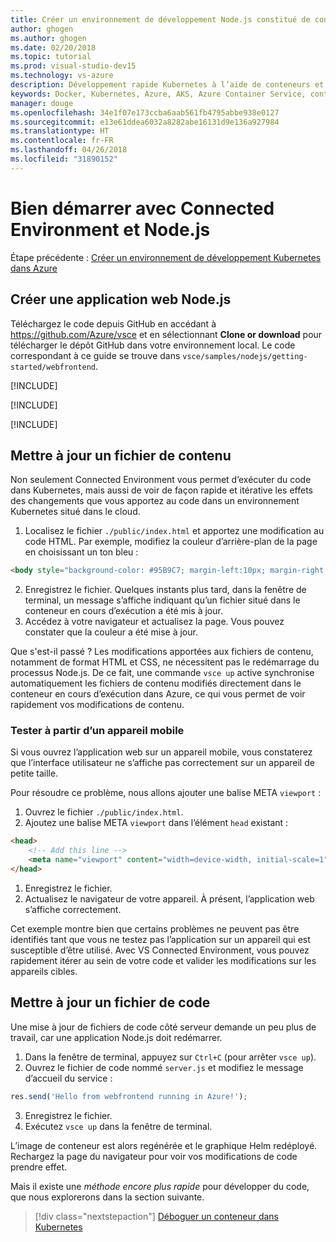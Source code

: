```yaml
---
title: Créer un environnement de développement Node.js constitué de conteneurs en utilisant Kubernetes dans le cloud - Étape 3 - Créer une application web ASP.NET | Microsoft Docs
author: ghogen
ms.author: ghogen
ms.date: 02/20/2018
ms.topic: tutorial
ms.prod: visual-studio-dev15
ms.technology: vs-azure
description: Développement rapide Kubernetes à l’aide de conteneurs et de microservices sur Azure
keywords: Docker, Kubernetes, Azure, AKS, Azure Container Service, conteneurs
manager: douge
ms.openlocfilehash: 34e1f07e173ccba6aab561fb4795abbe938e0127
ms.sourcegitcommit: e13e61ddea6032a8282abe16131d9e136a927984
ms.translationtype: HT
ms.contentlocale: fr-FR
ms.lasthandoff: 04/26/2018
ms.locfileid: "31890152"
---
```

# <a name="get-started-on-connected-environment-with-nodejs"></a>Bien démarrer avec Connected Environment et Node.js

Étape précédente : [Créer un environnement de développement Kubernetes dans Azure](get-started-nodejs-02.md)

## <a name="create-a-nodejs-web-app"></a>Créer une application web Node.js
Téléchargez le code depuis GitHub en accédant à https://github.com/Azure/vsce et en sélectionnant **Clone or download** pour télécharger le dépôt GitHub dans votre environnement local. Le code correspondant à ce guide se trouve dans `vsce/samples/nodejs/getting-started/webfrontend`.

[!INCLUDE[](includes/vsce-init.md)]

[!INCLUDE[](includes/ensure-env-created.md)]

[!INCLUDE[](includes/build-and-run-in-k8s-cli.md)]

## <a name="update-a-content-file"></a>Mettre à jour un fichier de contenu
Non seulement Connected Environment vous permet d’exécuter du code dans Kubernetes, mais aussi de voir de façon rapide et itérative les effets des changements que vous apportez au code dans un environnement Kubernetes situé dans le cloud.

1. Localisez le fichier `./public/index.html` et apportez une modification au code HTML. Par exemple, modifiez la couleur d’arrière-plan de la page en choisissant un ton bleu :

```html
<body style="background-color: #95B9C7; margin-left:10px; margin-right:10px;">
```

2. Enregistrez le fichier. Quelques instants plus tard, dans la fenêtre de terminal, un message s’affiche indiquant qu’un fichier situé dans le conteneur en cours d’exécution a été mis à jour.
1. Accédez à votre navigateur et actualisez la page. Vous pouvez constater que la couleur a été mise à jour.

Que s'est-il passé ? Les modifications apportées aux fichiers de contenu, notamment de format HTML et CSS, ne nécessitent pas le redémarrage du processus Node.js. De ce fait, une commande `vsce up` active synchronise automatiquement les fichiers de contenu modifiés directement dans le conteneur en cours d’exécution dans Azure, ce qui vous permet de voir rapidement vos modifications de contenu.

### <a name="test-from-a-mobile-device"></a>Tester à partir d’un appareil mobile
Si vous ouvrez l’application web sur un appareil mobile, vous constaterez que l’interface utilisateur ne s’affiche pas correctement sur un appareil de petite taille.

Pour résoudre ce problème, nous allons ajouter une balise META `viewport` :
1. Ouvrez le fichier `./public/index.html`.
1. Ajoutez une balise META `viewport` dans l’élément `head` existant :

```html
<head>
    <!-- Add this line -->
    <meta name="viewport" content="width=device-width, initial-scale=1">
</head>
```

1. Enregistrez le fichier.
1. Actualisez le navigateur de votre appareil. À présent, l’application web s’affiche correctement. 

Cet exemple montre bien que certains problèmes ne peuvent pas être identifiés tant que vous ne testez pas l’application sur un appareil qui est susceptible d’être utilisé. Avec VS Connected Environment, vous pouvez rapidement itérer au sein de votre code et valider les modifications sur les appareils cibles.

## <a name="update-a-code-file"></a>Mettre à jour un fichier de code
Une mise à jour de fichiers de code côté serveur demande un peu plus de travail, car une application Node.js doit redémarrer.

1. Dans la fenêtre de terminal, appuyez sur `Ctrl+C` (pour arrêter `vsce up`).
1. Ouvrez le fichier de code nommé `server.js` et modifiez le message d’accueil du service : 

```javascript
res.send('Hello from webfrontend running in Azure!');
```

3. Enregistrez le fichier.
1. Exécutez `vsce up` dans la fenêtre de terminal. 

L’image de conteneur est alors regénérée et le graphique Helm redéployé. Rechargez la page du navigateur pour voir vos modifications de code prendre effet.


Mais il existe une *méthode encore plus rapide* pour développer du code, que nous explorerons dans la section suivante. 
> [!div class="nextstepaction"]
> [Déboguer un conteneur dans Kubernetes](get-started-nodejs-04.md)
